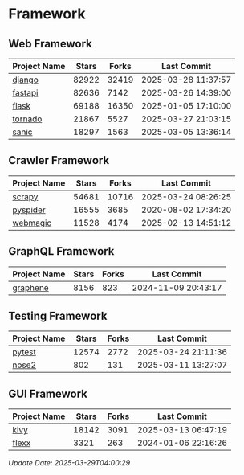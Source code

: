 # Framework

## Web Framework
| Project Name | Stars | Forks | Last Commit |
| ------------ | ----- | ----- | ----------- |
| [django](https://github.com/django/django) | 82922 | 32419 | 2025-03-28 11:37:57 |
| [fastapi](https://github.com/fastapi/fastapi) | 82636 | 7142 | 2025-03-26 14:39:00 |
| [flask](https://github.com/pallets/flask) | 69188 | 16350 | 2025-01-05 17:10:00 |
| [tornado](https://github.com/tornadoweb/tornado) | 21867 | 5527 | 2025-03-27 21:03:15 |
| [sanic](https://github.com/sanic-org/sanic) | 18297 | 1563 | 2025-03-05 13:36:14 |

## Crawler Framework
| Project Name | Stars | Forks | Last Commit |
| ------------ | ----- | ----- | ----------- |
| [scrapy](https://github.com/scrapy/scrapy) | 54681 | 10716 | 2025-03-24 08:26:25 |
| [pyspider](https://github.com/binux/pyspider) | 16555 | 3685 | 2020-08-02 17:34:20 |
| [webmagic](https://github.com/code4craft/webmagic) | 11528 | 4174 | 2025-02-13 14:51:12 |

## GraphQL Framework
| Project Name | Stars | Forks | Last Commit |
| ------------ | ----- | ----- | ----------- |
| [graphene](https://github.com/graphql-python/graphene) | 8156 | 823 | 2024-11-09 20:43:17 |

## Testing Framework
| Project Name | Stars | Forks | Last Commit |
| ------------ | ----- | ----- | ----------- |
| [pytest](https://github.com/pytest-dev/pytest) | 12574 | 2772 | 2025-03-24 21:11:36 |
| [nose2](https://github.com/nose-devs/nose2) | 802 | 131 | 2025-03-11 13:27:07 |

## GUI Framework
| Project Name | Stars | Forks | Last Commit |
| ------------ | ----- | ----- | ----------- |
| [kivy](https://github.com/kivy/kivy) | 18142 | 3091 | 2025-03-13 06:47:19 |
| [flexx](https://github.com/flexxui/flexx) | 3321 | 263 | 2024-01-06 22:16:26 |

*Update Date: 2025-03-29T04:00:29*
